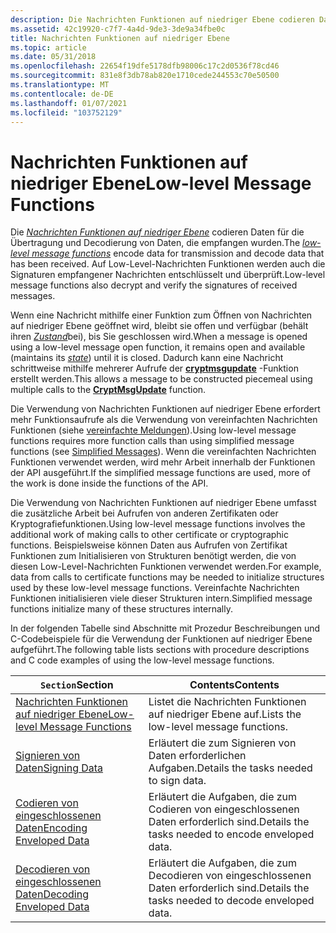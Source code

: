 ```yaml
---
description: Die Nachrichten Funktionen auf niedriger Ebene codieren Daten für die Übertragung und Decodierung von Daten, die empfangen wurden. Auf Low-Level-Nachrichten Funktionen werden auch die Signaturen empfangener Nachrichten entschlüsselt und überprüft.
ms.assetid: 42c19920-c7f7-4a4d-9de3-3de9a34fbe0c
title: Nachrichten Funktionen auf niedriger Ebene
ms.topic: article
ms.date: 05/31/2018
ms.openlocfilehash: 22654f19dfe5178dfb98006c17c2d0536f78cd46
ms.sourcegitcommit: 831e8f3db78ab820e1710cede244553c70e50500
ms.translationtype: MT
ms.contentlocale: de-DE
ms.lasthandoff: 01/07/2021
ms.locfileid: "103752129"
---
```

# <a name="low-level-message-functions"></a><span data-ttu-id="20190-104">Nachrichten Funktionen auf niedriger Ebene</span><span class="sxs-lookup"><span data-stu-id="20190-104">Low-level Message Functions</span></span>

<span data-ttu-id="20190-105">Die [*Nachrichten Funktionen auf niedriger Ebene*](../secgloss/l-gly.md) codieren Daten für die Übertragung und Decodierung von Daten, die empfangen wurden.</span><span class="sxs-lookup"><span data-stu-id="20190-105">The [*low-level message functions*](../secgloss/l-gly.md) encode data for transmission and decode data that has been received.</span></span> <span data-ttu-id="20190-106">Auf Low-Level-Nachrichten Funktionen werden auch die Signaturen empfangener Nachrichten entschlüsselt und überprüft.</span><span class="sxs-lookup"><span data-stu-id="20190-106">Low-level message functions also decrypt and verify the signatures of received messages.</span></span>

<span data-ttu-id="20190-107">Wenn eine Nachricht mithilfe einer Funktion zum Öffnen von Nachrichten auf niedriger Ebene geöffnet wird, bleibt sie offen und verfügbar (behält ihren [*Zustand*](../secgloss/s-gly.md)bei), bis Sie geschlossen wird.</span><span class="sxs-lookup"><span data-stu-id="20190-107">When a message is opened using a low-level message open function, it remains open and available (maintains its [*state*](../secgloss/s-gly.md)) until it is closed.</span></span> <span data-ttu-id="20190-108">Dadurch kann eine Nachricht schrittweise mithilfe mehrerer Aufrufe der [**cryptmsgupdate**](/windows/desktop/api/Wincrypt/nf-wincrypt-cryptmsgupdate) -Funktion erstellt werden.</span><span class="sxs-lookup"><span data-stu-id="20190-108">This allows a message to be constructed piecemeal using multiple calls to the [**CryptMsgUpdate**](/windows/desktop/api/Wincrypt/nf-wincrypt-cryptmsgupdate) function.</span></span>

<span data-ttu-id="20190-109">Die Verwendung von Nachrichten Funktionen auf niedriger Ebene erfordert mehr Funktionsaufrufe als die Verwendung von vereinfachten Nachrichten Funktionen (siehe [vereinfachte Meldungen](simplified-messages.md)).</span><span class="sxs-lookup"><span data-stu-id="20190-109">Using low-level message functions requires more function calls than using simplified message functions (see [Simplified Messages](simplified-messages.md)).</span></span> <span data-ttu-id="20190-110">Wenn die vereinfachten Nachrichten Funktionen verwendet werden, wird mehr Arbeit innerhalb der Funktionen der API ausgeführt.</span><span class="sxs-lookup"><span data-stu-id="20190-110">If the simplified message functions are used, more of the work is done inside the functions of the API.</span></span>

<span data-ttu-id="20190-111">Die Verwendung von Nachrichten Funktionen auf niedriger Ebene umfasst die zusätzliche Arbeit bei Aufrufen von anderen Zertifikaten oder Kryptografiefunktionen.</span><span class="sxs-lookup"><span data-stu-id="20190-111">Using low-level message functions involves the additional work of making calls to other certificate or cryptographic functions.</span></span> <span data-ttu-id="20190-112">Beispielsweise können Daten aus Aufrufen von Zertifikat Funktionen zum Initialisieren von Strukturen benötigt werden, die von diesen Low-Level-Nachrichten Funktionen verwendet werden.</span><span class="sxs-lookup"><span data-stu-id="20190-112">For example, data from calls to certificate functions may be needed to initialize structures used by these low-level message functions.</span></span> <span data-ttu-id="20190-113">Vereinfachte Nachrichten Funktionen initialisieren viele dieser Strukturen intern.</span><span class="sxs-lookup"><span data-stu-id="20190-113">Simplified message functions initialize many of these structures internally.</span></span>

<span data-ttu-id="20190-114">In der folgenden Tabelle sind Abschnitte mit Prozedur Beschreibungen und C-Codebeispiele für die Verwendung der Funktionen auf niedriger Ebene aufgeführt.</span><span class="sxs-lookup"><span data-stu-id="20190-114">The following table lists sections with procedure descriptions and C code examples of using the low-level message functions.</span></span>



| <span data-ttu-id="20190-115">`Section`</span><span class="sxs-lookup"><span data-stu-id="20190-115">Section</span></span>                                                                               | <span data-ttu-id="20190-116">Contents</span><span class="sxs-lookup"><span data-stu-id="20190-116">Contents</span></span>                                           |
|---------------------------------------------------------------------------------------|----------------------------------------------------|
| [<span data-ttu-id="20190-117">Nachrichten Funktionen auf niedriger Ebene</span><span class="sxs-lookup"><span data-stu-id="20190-117">Low-level Message Functions</span></span>](cryptography-functions.md) | <span data-ttu-id="20190-118">Listet die Nachrichten Funktionen auf niedriger Ebene auf.</span><span class="sxs-lookup"><span data-stu-id="20190-118">Lists the low-level message functions.</span></span>             |
| [<span data-ttu-id="20190-119">Signieren von Daten</span><span class="sxs-lookup"><span data-stu-id="20190-119">Signing Data</span></span>](signing-data.md)                                                      | <span data-ttu-id="20190-120">Erläutert die zum Signieren von Daten erforderlichen Aufgaben.</span><span class="sxs-lookup"><span data-stu-id="20190-120">Details the tasks needed to sign data.</span></span>             |
| [<span data-ttu-id="20190-121">Codieren von eingeschlossenen Daten</span><span class="sxs-lookup"><span data-stu-id="20190-121">Encoding Enveloped Data</span></span>](encoding-enveloped-data.md)                                | <span data-ttu-id="20190-122">Erläutert die Aufgaben, die zum Codieren von eingeschlossenen Daten erforderlich sind.</span><span class="sxs-lookup"><span data-stu-id="20190-122">Details the tasks needed to encode enveloped data.</span></span> |
| [<span data-ttu-id="20190-123">Decodieren von eingeschlossenen Daten</span><span class="sxs-lookup"><span data-stu-id="20190-123">Decoding Enveloped Data</span></span>](decoding-enveloped-data.md)                                | <span data-ttu-id="20190-124">Erläutert die Aufgaben, die zum Decodieren von eingeschlossenen Daten erforderlich sind.</span><span class="sxs-lookup"><span data-stu-id="20190-124">Details the tasks needed to decode enveloped data.</span></span> |



 

 

 
